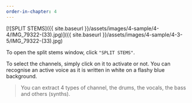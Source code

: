 ```yaml
---
order-in-chapter: 4
---
```


[![SPLIT STEMS]({{ site.baseurl }}/assets/images/4-sample/4-4/IMG_79322-(33).jpg)]({{
site.baseurl }}/assets/images/4-sample/4-3-5/IMG_79322-(33).jpg)

To open the split stems window, click `"SPLIT STEMS"`.

To select the channels, simply click on it to activate or not. You can recognise an active voice as it is written in
white on a flashy blue background.

> You can extract 4 types of channel, the drums, the vocals, the bass and others (synths).
